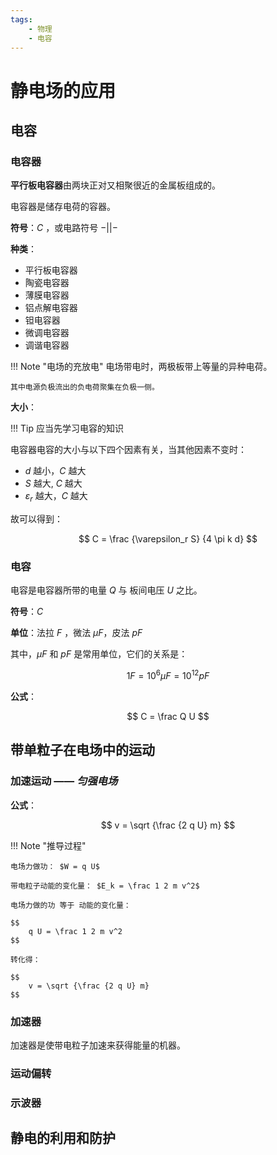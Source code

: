 ```yaml
---
tags:
    - 物理
    - 电容
---
```


# 静电场的应用

## 电容

### 电容器

**平行板电容器**由两块正对又相聚很近的金属板组成的。

电容器是储存电荷的容器。

**符号**：$C$ ，或电路符号 $-| |-$

**种类**：

- 平行板电容器
- 陶瓷电容器
- 薄膜电容器
- 铝点解电容器
- 钽电容器
- 微调电容器
- 调谐电容器

!!! Note "电场的充放电"
    电场带电时，两极板带上等量的异种电荷。

    其中电源负极流出的负电荷聚集在负极一侧。 

**大小**：

!!! Tip
    应当先学习电容的知识

电容器电容的大小与以下四个因素有关，当其他因素不变时：

- $d$ 越小，$C$ 越大
- $S$ 越大, $C$ 越大
- $\varepsilon_r$ 越大，$C$ 越大

故可以得到：

$$
    C = \frac {\varepsilon_r S} {4 \pi k d}
$$

### 电容

电容是电容器所带的电量 $Q$ 与 板间电压 $U$ 之比。

**符号**：$C$

**单位**：法拉 $F$ ，微法 $\mu F$，皮法 $p F$

其中，$\mu F$ 和 $pF$ 是常用单位，它们的关系是：

$$
    1 F = 10^6 \mu F = 10^{12} p F
$$

**公式**：

$$
    C = \frac Q U
$$

## 带单粒子在电场中的运动

### 加速运动 —— *匀强电场*

**公式**：

$$
    v = \sqrt {\frac {2 q U} m}
$$

!!! Note "推导过程"

    电场力做功： $W = q U$

    带电粒子动能的变化量： $E_k = \frac 1 2 m v^2$

    电场力做的功 等于 动能的变化量：

    $$
        q U = \frac 1 2 m v^2 
    $$

    转化得：

    $$
        v = \sqrt {\frac {2 q U} m}
    $$

### 加速器

加速器是使带电粒子加速来获得能量的机器。



### 运动偏转

### 示波器

## 静电的利用和防护
